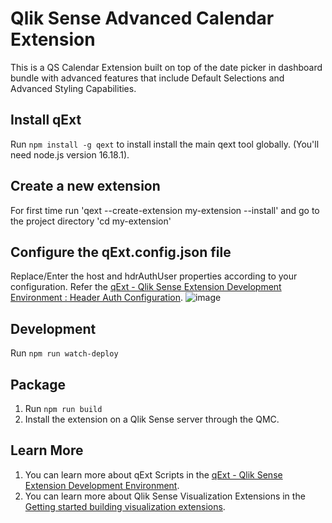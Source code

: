 # Qlik Sense Advanced Calendar Extension 

This is a QS Calendar Extension built on top of the date picker in dashboard bundle with advanced features that include Default Selections and Advanced Styling Capabilities. 

## Install qExt
Run `npm install -g qext` to install install the main qext tool globally. (You'll need node.js version 16.18.1).

## Create a new extension
For first time run 'qext --create-extension my-extension --install'
and go to the project directory 'cd my-extension'

## Configure the qExt.config.json file 
Replace/Enter the host and hdrAuthUser properties according to your configuration. Refer the [qExt - Qlik Sense Extension Development Environment : Header Auth Configuration](https://opensrc.axisgroup.com/qext/usage/header-auth.html).
![image](https://github.com/QlikSenseStudios/qs-intuit-advanced-filter/assets/101477932/264364d6-4475-4ed0-aa63-eadcec2eecb8)

## Development
Run `npm run watch-deploy`

## Package
1. Run `npm run build`
2. Install the extension on a Qlik Sense server through the QMC.

## Learn More

1. You can learn more about qExt Scripts in the [qExt - Qlik Sense Extension Development Environment](https://github.com/axisgroup/qExt).
2. You can learn more about Qlik Sense Visualization Extensions in the [Getting started building visualization extensions](https://help.qlik.com/en-US/sense-developer/May2023/Subsystems/Extensions/Content/Sense_Extensions/extensions-getting-started.htm).
   
